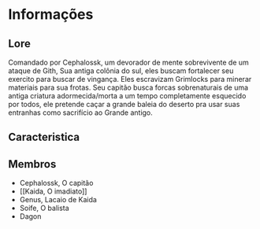 # Informações

## Lore
Comandado por Cephalossk, um devorador de mente sobrevivente de um ataque de Gith, Sua antiga colônia do sul, eles buscam fortalecer seu exercito para buscar de vingança. Eles escravizam Grimlocks para minerar materiais para sua frotas. Seu capitão busca forcas sobrenaturais de uma antiga criatura adormecida/morta a um tempo completamente esquecido por todos, ele pretende caçar a grande baleia do deserto pra usar suas entranhas como sacrifício ao Grande antigo.

## Caracteristica


## Membros

- Cephalossk, O capitão
- [[Kaida, O imadiato]]
- Genus, Lacaio de Kaida
- Soife, O balista
- Dagon